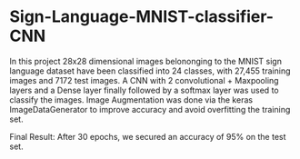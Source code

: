 # Sign-Language-MNIST-classifier-CNN
In this project 28x28 dimensional images belononging to the MNIST sign language dataset have been classified into 24 classes, with 27,455 training images and 7172 test images. 
A CNN with 2 convolutional + Maxpooling layers and a Dense layer finally followed by a softmax layer was used to classify the images. Image Augmentation was done via the keras ImageDataGenerator to improve accuracy and avoid overfitting the training set. 

Final Result: After 30 epochs, we secured an accuracy of 95% on the test set. 
